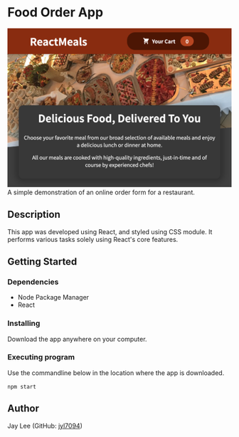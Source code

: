 # Food Order App


![An image of the app](./src/assets/images/ReactMeals.png)
A simple demonstration of an online order form for a restaurant.

## Description

This app was developed using React, and styled using CSS module. It performs various tasks solely using React's core features. 

## Getting Started

### Dependencies

* Node Package Manager
* React

### Installing

Download the app anywhere on your computer.

### Executing program

Use the commandline below in the location where the app is downloaded.
```
npm start
```

## Author

Jay Lee (GitHub: [jyl7094](https://github.com/jyl7094))
